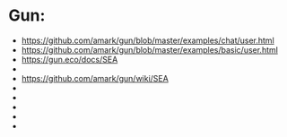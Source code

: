 




# Gun:
 * https://github.com/amark/gun/blob/master/examples/chat/user.html
 * https://github.com/amark/gun/blob/master/examples/basic/user.html
 * https://gun.eco/docs/SEA
 * 
 * https://github.com/amark/gun/wiki/SEA
 * 
 * 
 * 
 * 
 * 